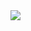 <img src="https://github-readme-stats.vercel.app/api/top-langs/?username=vlonebara&hide_progress=false&theme=transparent ">
